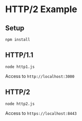 # HTTP/2 Example

## Setup
```
npm install
```

## HTTP/1.1
```
node http1.js
```

Access to `http://localhost:3000`

## HTTP/2
```
node http2.js
```

Access to `https://localhost:8443`
